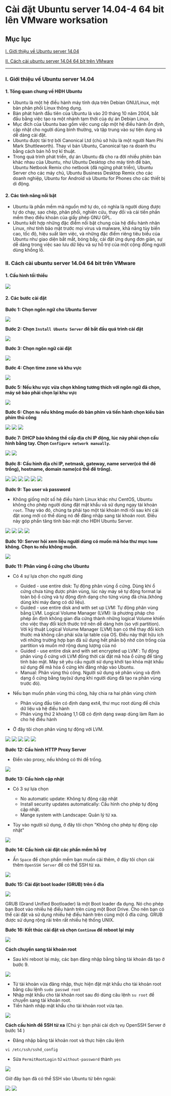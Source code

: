 # Cài đặt Ubuntu server 14.04-4 64 bit lên VMware worksation
## Mục lục
[I. Giới thiệu về Ubuntu server 14.04](#gioi-thieu)

[II. Cách cài ubuntu server 14.04 64 bit trên VMware](#cai-dat)

----

### <a name="gioi-thieu"></a>I. Giới thiệu về Ubuntu server 14.04
#### 1. Tổng quan chung về HĐH Ubuntu
- Ubuntu là một hệ điều hành máy tính dựa trên Debian GNU/Linux, một bản phân phối Linux thông dụng.
- Bản phát hành đầu tiên của Ubuntu là vào 20 tháng 10 năm 2004, bắt đầu bằng việc tạo ra một nhánh tạm thời của dự án Debian Linux.
- Mục đích của Ubuntu bao gồm việc cung cấp một hệ điều hành ổn định, cập nhật cho người dùng bình thường, và tập trung vào sự tiện dụng và dễ dàng cài đặt.
- Ubuntu được tài trợ bởi Canonical Ltd (chủ sở hữu là một người Nam Phi Mark Shuttleworth). Thay vì bán Ubuntu, Canonical tạo ra doanh thu bằng cách bán hỗ trợ kĩ thuật.
- Trong quá trình phát triển, dự án Ubuntu đã cho ra đời nhiều phiên bản khác nhau của Ubuntu, như Ubuntu Desktop cho máy tính để bàn, 
Ubuntu Netbook Remix cho netbook (đã ngừng phát triển), Ubuntu Server cho các máy chủ, Ubuntu Business Desktop Remix cho các doanh nghiệp, 
Ubuntu for Android và Ubuntu for Phones cho các thiết bị di động. 

#### 2. Các tính năng nổi bật

- Ubuntu là phần mềm mã nguồn mở tự do, có nghĩa là người dùng được tự do chạy, sao chép, phân phối, nghiên cứu, thay đổi và cải tiến phần mềm theo điều khoản của giấy phép GNU GPL.
- Ubuntu kết hợp những đặc điểm nổi bật chung của hệ điều hành nhân Linux, như tính bảo mật trước mọi virus và malware, khả năng tùy biến cao, tốc độ, hiệu suất làm việc, 
và những đặc điểm riêng tiêu biểu của Ubuntu như giao diện bắt mắt, bóng bẩy, cài đặt ứng dụng đơn giản, sự dễ dàng trong việc sao lưu dữ liệu và sự hỗ trợ của một cộng đồng người dùng khổng lồ.

### <a name="cai-dat"></a>II. Cách cài ubuntu server 14.04 64 bit trên VMware
#### 1. Cấu hình tối thiểu

<img src="https://cloud.githubusercontent.com/assets/18635054/14889327/87ee89c8-0d88-11e6-884a-b7dd88d35149.png">

#### 2. Các bước cài đặt

**Bước 1: Chọn ngôn ngữ cho Ubuntu Server**

<img src="https://cloud.githubusercontent.com/assets/18635054/14889350/9bdca47e-0d88-11e6-80d7-a0709f9a9c9f.png">

**Bước 2: Chọn `Install Ubuntu Server` để bắt đầu quá trình cài đặt**

<img src="https://cloud.githubusercontent.com/assets/18635054/14889352/9edd833c-0d88-11e6-9f4e-092ecd5d08d4.png">

**Bước 3: Chọn ngôn ngữ cài đặt**

<img src="https://cloud.githubusercontent.com/assets/18635054/14889472/280ab3d2-0d89-11e6-8660-b18ee207a391.png">

**Bước 4: Chọn time zone và khu vực**

<img src="https://cloud.githubusercontent.com/assets/18635054/14889477/2a66885e-0d89-11e6-9f53-364f15c55115.png">

**Bước 5: Nếu khu vực vừa chọn không tương thích với ngôn ngữ đã chọn, máy sẽ báo phải chọn lại khu vực**

<img src="https://cloud.githubusercontent.com/assets/18635054/14889514/4641a9e6-0d89-11e6-9cbc-f5b53989f84f.png">

**Bước 6: Chọn `No` nếu không muốn dò bàn phím và tiến hành chọn kiểu bàn phím thủ công**

<img src="https://cloud.githubusercontent.com/assets/18635054/14889517/4a5793ec-0d89-11e6-9aa4-13a52ca0a58f.png">

<img src="https://cloud.githubusercontent.com/assets/18635054/14889519/503d2952-0d89-11e6-9ffb-77204e3937df.png">

<img src="https://cloud.githubusercontent.com/assets/18635054/14889588/9dac6edc-0d89-11e6-95f9-602c3bb34ec1.png">

**Bước 7: DHCP báo không thể cấp địa chỉ IP động, lúc này phải chọn cấu hình bằng tay. Chọn `Configure network manually`.**

<img src="https://cloud.githubusercontent.com/assets/18635054/14889591/a4e6b2de-0d89-11e6-8cec-22df86372e78.png">

<img src="https://cloud.githubusercontent.com/assets/18635054/14889624/c6fa2ba8-0d89-11e6-9e6d-a1a99eb41d8c.png">

**Bước 8: Cấu hình địa chỉ IP, netmask, gateway, name server(có thể để trống), hostname, domain name(có thể để trống).**

<img src="https://cloud.githubusercontent.com/assets/18635054/14889629/cbc01b84-0d89-11e6-9b4c-def629ac9044.png">

<img src="https://cloud.githubusercontent.com/assets/18635054/14889652/e89e827c-0d89-11e6-8e77-d1c1f7aaf5b9.png">

<img src="https://cloud.githubusercontent.com/assets/18635054/14889673/f9864840-0d89-11e6-8804-d8fb844a5652.png">

<img src="https://cloud.githubusercontent.com/assets/18635054/14889675/fd440b84-0d89-11e6-87ca-2507df44c587.png">

<img src="https://cloud.githubusercontent.com/assets/18635054/14889683/027a05f4-0d8a-11e6-9f41-a7ec7e47eef6.png">

<img src="https://cloud.githubusercontent.com/assets/18635054/14889722/219e2d52-0d8a-11e6-8b1e-c6511c55e52c.png">

**Bước 9: Tạo user và password**

- Không giống một số hệ điều hành Linux khác như CentOS, Ubuntu không cho phép người dùng đặt mật khẩu và sử dụng ngay tài khoản `root`. Thay vào đó, chúng ta phải
tạo một tài khoản mới rồi sau khi cài đặt xong mới có thể dùng nó để đăng nhập sang tài khoản root. Điều này góp phần tăng tính bảo mật cho HĐH Ubuntu Server.

<img src="https://cloud.githubusercontent.com/assets/18635054/14889743/385c86a6-0d8a-11e6-9e86-25e2209a6764.png">

<img src="https://cloud.githubusercontent.com/assets/18635054/14889752/3ecb10f2-0d8a-11e6-93da-30b136634b9a.png">

<img src="https://cloud.githubusercontent.com/assets/18635054/14889750/3ead6f02-0d8a-11e6-8b36-2d9c56b7e601.png">

<img src="https://cloud.githubusercontent.com/assets/18635054/14889753/3edc56d2-0d8a-11e6-8e55-866d228a8cb2.png">

**Bước 10: Server hỏi xem liệu người dùng có muốn mã hóa thư mục `home` không. Chọn `No` nếu không muốn.**

<img src="https://cloud.githubusercontent.com/assets/18635054/14889789/6dbd0c08-0d8a-11e6-980b-7bfa015a4593.png">

**Bước 11: Phân vùng ổ cứng cho Ubuntu**

- Có 4 sự lựa chọn cho người dùng
  <ul>
  <li>Guided - use entire disk: Tự động phân vùng ổ cứng. Dùng khi ổ cứng chưa từng được phân vùng, 
  lúc này máy sẽ tự động format lại toàn bộ ổ cứng và tự động định dạng cho từng vùng đã chia.(không dùng khi máy đang có dữ liệu).</li>
  <li>Guided - use entire disk and with set up LVM: Tự động phân vùng bằng LVM. Logical Volume Manager (LVM): là phương pháp cho 
  phép ấn định không gian đĩa cứng thành những logical Volume khiến cho việc thay đổi kích thước trở nên dễ dàng hơn (so với partition). 
  Với kỹ thuật Logical Volume Manager (LVM) bạn có thể thay đổi kích thước mà không cần phải sửa lại table của OS. 
  Điều này thật hữu ích với những trường hợp bạn đã sử dụng hết phần bộ nhớ còn trống của partition và muốn mở rộng dung lượng của nó</li>
  <li>Guided - use entire disk and with set encrypted up LVM`: Tự động phân vùng ổ cứng với LVM đồng thời cài đặt mã hóa ổ cứng để tăng tính bảo mật. 
  Máy sẽ yêu cầu người sử dụng khởi tạo khóa mật khẩu sử dụng để mã hóa ổ cứng khi đăng nhập vào Ubuntu. </li>
  <li>Manual: Phân vùng thủ công. Người sử dụng sẽ phân vùng và định dạng ổ cứng bằng tay(sử dụng khi người dùng đã tạo ra phân vùng trước đó).</li>
  </ul>


- Nếu bạn muốn phân vùng thủ công, hãy chia ra hai phân vùng chính
  <ul>
  <li>Phân vùng đầu tiên có định dạng ext4, thư mục root dùng để chứa dữ liệu và hệ điều hành</li>
  <li>Phân vùng thứ 2 khoảng 1,1 GB có định dạng swap dùng làm Ram ảo cho hệ điều hành</li>
  </ul>

- Ở đây tôi chọn phân vùng tự động với LVM.

<img src="https://cloud.githubusercontent.com/assets/18635054/14890749/0dfc6d8c-0d8e-11e6-822e-3cf98535b5c9.png">

<img src="https://cloud.githubusercontent.com/assets/18635054/14890751/0e0f565e-0d8e-11e6-8032-d40af7bb35e5.png">

<img src="https://cloud.githubusercontent.com/assets/18635054/14890753/0e36de90-0d8e-11e6-9362-2a562fb652ff.png">

<img src="https://cloud.githubusercontent.com/assets/18635054/14890750/0dfdda96-0d8e-11e6-8db5-535f2d9f3278.png">

<img src="https://cloud.githubusercontent.com/assets/18635054/14890748/0df6ea10-0d8e-11e6-9bb8-5a2ededc86b5.png">


**Bước 12: Cấu hình HTTP Proxy Server**

- Điền vào proxy, nếu không có thì để trống.

<img src="https://cloud.githubusercontent.com/assets/18635054/14889924/e18ae8e4-0d8a-11e6-82e5-dd2d450b97cd.png">

**Bước 13: Cấu hình cập nhật**

- Có 3 sự lựa chọn 
  <ul>
  <li>No automatic update: Không tự động cập nhật</li>
  <li>Install security updates automatically: Cấu hình cho phép tự động cập nhật.</li>
  <li>Mange system with Landscape: Quản lý từ xa.</li>
  </ul>

- Tùy vào người sử dụng, ở đây tôi chọn "Không cho phép tự động cập nhật"

<img src="https://cloud.githubusercontent.com/assets/18635054/14889926/e2356a62-0d8a-11e6-8e73-40081927d330.png">

**Bước 14: Cấu hình cài đặt các phần mềm hỗ trợ**

- Ấn `Space` để chọn phần mềm bạn muốn cài thêm, ở đây tôi chọn cài thêm `OpenSSH Server` để có thể SSH từ xa.

<img src="https://cloud.githubusercontent.com/assets/18635054/14889928/e25f0caa-0d8a-11e6-831f-89c78d528d41.png">

**Bước 15: Cài đặt boot loader (GRUB) trên ổ đĩa**

<img src="https://cloud.githubusercontent.com/assets/18635054/14889955/fda32280-0d8a-11e6-86dc-9fac4509dbee.png">

GRUB (Grand Unified Bootloader) là một Boot loader đa dụng. Nó cho phép bạn Boot vào nhiều hệ điều hành trên cùng một Boot Drive. 
Cho nên bạn có thể cài đặt và sử dụng nhiều hệ điều hành trên cùng một ổ đĩa cứng. GRUB được sử dụng rộng rãi trên rất nhiều hệ thống UNIX.

**Bước 16: Kết thúc cài đặt và chọn `Continue` để reboot lại máy**

<img src="https://cloud.githubusercontent.com/assets/18635054/14889954/fda11c4c-0d8a-11e6-919a-b73540e70593.png">

**Cách chuyển sang tài khoản root**

- Sau khi reboot lại máy, các bạn đăng nhập bằng bằng tài khoản đã tạo ở bước 9.

<img src="https://cloud.githubusercontent.com/assets/18635054/14890047/519c6acc-0d8b-11e6-9776-eeee20f9c08b.png">

- Từ tài khoản vừa đăng nhập, thực hiện đặt mật khẩu cho tài khoản root bằng câu lệnh
`sudo passwd root`
- Nhập mật khẩu cho tài khoản root sau đó dùng câu lệnh `su root` để chuyển sang tài khoản root.
- Tiến hành nhập mật khẩu cho tài khoản root vừa tạo.

<img src="https://cloud.githubusercontent.com/assets/18635054/14890045/515c2700-0d8b-11e6-8554-253d72a0aec3.png">

**Cách cấu hình để SSH từ xa**
(Chú ý: bạn phải cài dịch vụ OpenSSH Server ở bước 14 )
- Đăng nhập bằng tài khoản root và thực hiện câu lệnh

`vi /etc/ssh/sshd_config`

- Sửa `PermitRootLogin` từ `without-password` thành `yes`

<img src="https://cloud.githubusercontent.com/assets/18635054/14890287/2f095802-0d8c-11e6-982f-701b00979e64.png">

Giờ đây bạn đã có thể SSH vào Ubuntu từ bên ngoài:

<img src="http://image.prntscr.com/image/b2c0f53d90d24370a1bf5bbf77c70eba.png">
<img src="http://i.imgur.com/Jo5EGcw.png">


